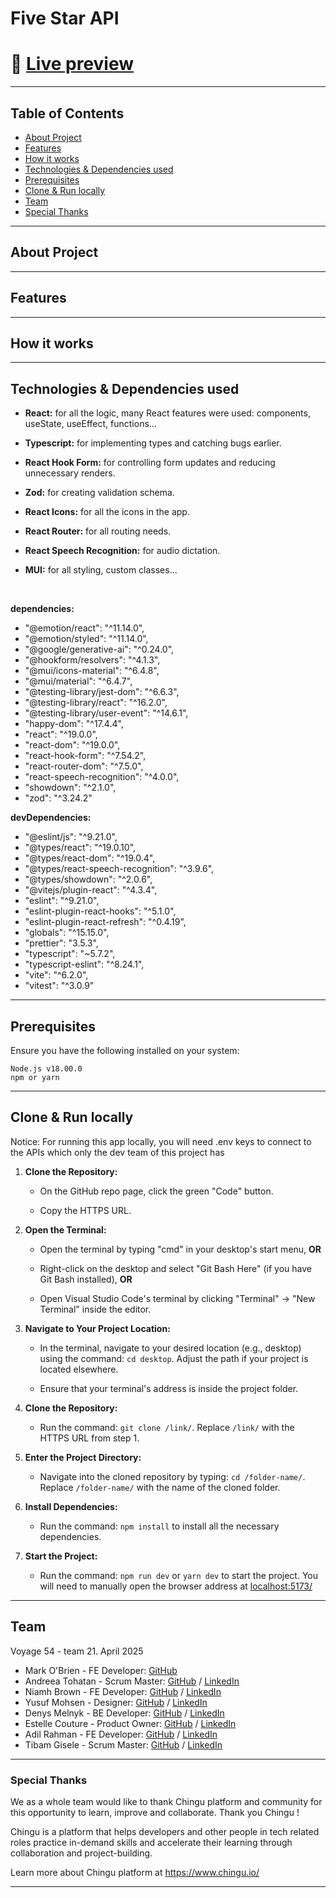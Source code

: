 # Five Star API

# 🔗 [Live preview](https://5starai.netlify.app/)

---

## Table of Contents

- [About Project](#about-project)
- [Features](#features)
- [How it works](#how-it-works)
- [Technologies & Dependencies used](#technologies--dependencies-used)
- [Prerequisites](#prerequisites)
- [Clone & Run locally](#clone--run-locally)
- [Team](#team)
- [Special Thanks](#special-thanks)

---

## About Project

---

## Features

---

## How it works

---

## Technologies & Dependencies used

- **React:** for all the logic, many React features were used: components, useState, useEffect, functions...

- **Typescript:** for implementing types and catching bugs earlier.

- **React Hook Form:** for controlling form updates and reducing unnecessary renders.

- **Zod:** for creating validation schema.

- **React Icons:** for all the icons in the app.

- **React Router:** for all routing needs.

- **React Speech Recognition:** for audio dictation.

- **MUI:** for all styling, custom classes...

<br>

**dependencies:**

- "@emotion/react": "^11.14.0",
- "@emotion/styled": "^11.14.0",
- "@google/generative-ai": "^0.24.0",
- "@hookform/resolvers": "^4.1.3",
- "@mui/icons-material": "^6.4.8",
- "@mui/material": "^6.4.7",
- "@testing-library/jest-dom": "^6.6.3",
- "@testing-library/react": "^16.2.0",
- "@testing-library/user-event": "^14.6.1",
- "happy-dom": "^17.4.4",
- "react": "^19.0.0",
- "react-dom": "^19.0.0",
- "react-hook-form": "^7.54.2",
- "react-router-dom": "^7.5.0",
- "react-speech-recognition": "^4.0.0",
- "showdown": "^2.1.0",
- "zod": "^3.24.2"

**devDependencies:**

- "@eslint/js": "^9.21.0",
- "@types/react": "^19.0.10",
- "@types/react-dom": "^19.0.4",
- "@types/react-speech-recognition": "^3.9.6",
- "@types/showdown": "^2.0.6",
- "@vitejs/plugin-react": "^4.3.4",
- "eslint": "^9.21.0",
- "eslint-plugin-react-hooks": "^5.1.0",
- "eslint-plugin-react-refresh": "^0.4.19",
- "globals": "^15.15.0",
- "prettier": "3.5.3",
- "typescript": "~5.7.2",
- "typescript-eslint": "^8.24.1",
- "vite": "^6.2.0",
- "vitest": "^3.0.9"

---

## Prerequisites

Ensure you have the following installed on your system:

    Node.js v18.00.0
    npm or yarn

---

## Clone & Run locally

Notice: For running this app locally, you will need .env keys to connect to the APIs which only the dev team of this project has

1. **Clone the Repository:**

    - On the GitHub repo page, click the green "Code" button.

    - Copy the HTTPS URL.

2. **Open the Terminal:**

    - Open the terminal by typing "cmd" in your desktop's start menu, **OR**

    - Right-click on the desktop and select "Git Bash Here" (if you have Git Bash installed), **OR**

    - Open Visual Studio Code's terminal by clicking "Terminal" -> "New Terminal" inside the editor.

3. **Navigate to Your Project Location:**

    - In the terminal, navigate to your desired location (e.g., desktop) using the command: `cd desktop`. Adjust the path if your project is located elsewhere.

    - Ensure that your terminal's address is inside the project folder.

4. **Clone the Repository:**

    - Run the command: `git clone /link/`. Replace `/link/` with the HTTPS URL from step 1.

5. **Enter the Project Directory:**

    - Navigate into the cloned repository by typing: `cd /folder-name/`. Replace `/folder-name/` with the name of the cloned folder.

6. **Install Dependencies:**

    - Run the command: `npm install` to install all the necessary dependencies.

7. **Start the Project:**

    - Run the command: `npm run dev` or `yarn dev` to start the project. You will need to manually open the browser address at [localhost:5173/](http://localhost:5173/)

---

## Team

Voyage 54 - team 21. April 2025

- Mark O'Brien - FE Developer: [GitHub](https://github.com/thenotoriousob)
- Andreea Tohatan - Scrum Master: [GitHub](https://github.com/Andreea-A-T) / [LinkedIn](https://linkedin.com/in/andreea-anamaria-tohatan/)
- Niamh Brown - FE Developer: [GitHub](https://github.com/NiamhBrown) / [LinkedIn](https://www.linkedin.com/in/niamh-brown1/)
- Yusuf Mohsen - Designer: [GitHub](https://github.com/yusufmohsiin) / [LinkedIn](https://www.linkedin.com/in/yusuf-mohsiin/)
- Denys Melnyk - BE Developer: [GitHub](https://github.com/TheDrakl) / [LinkedIn](https://www.linkedin.com/in/denys-melnyk7/)
- Estelle Couture - Product Owner: [GitHub](https://github.com/Escargotte) / [LinkedIn](https://www.linkedin.com/in/estelle-couture-41422b47/)
- Adil Rahman - FE Developer: [GitHub](https://github.com/adil-rahman1) / [LinkedIn](https://www.linkedin.com/in/adil-rahman1/)
- Tibam Gisele - Scrum Master: [GitHub](https://github.com/Gisele-1) / [LinkedIn](https://www.linkedin.com/in/tibam-gisele-684781129)

---

### Special Thanks

We as a whole team would like to thank Chingu platform and community for this opportunity to learn, improve and collaborate. Thank you Chingu !

Chingu is a platform that helps developers and other people in tech related roles practice in-demand skills and accelerate their learning through collaboration and project-building.

Learn more about Chingu platform at https://www.chingu.io/

---
